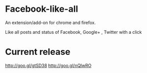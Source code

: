 Facebook-like-all
=================
An extension/add-on for chrome and firefox.

Like all posts and status of Facebook, Google+ , Twitter with a click

Current release
=================
http://goo.gl/gtSD38
http://goo.gl/nQIwRO

